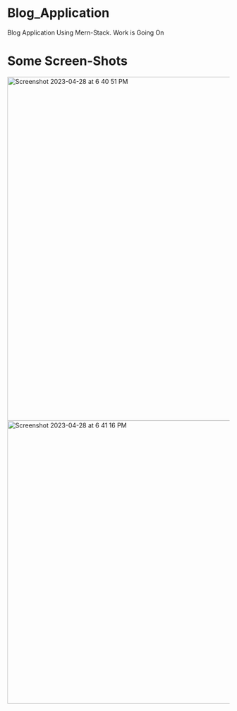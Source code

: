 # Blog_Application
Blog Application Using Mern-Stack.
Work is Going On

# Some Screen-Shots
<img width="780" alt="Screenshot 2023-04-28 at 6 40 51 PM" src="https://user-images.githubusercontent.com/83974207/235156703-5addde7b-8631-418b-bff3-7108a0491fb0.png">
<img width="642" alt="Screenshot 2023-04-28 at 6 41 16 PM" src="https://user-images.githubusercontent.com/83974207/235156712-a1b988cc-616b-4e27-8fff-26fa3b5073f7.png">
